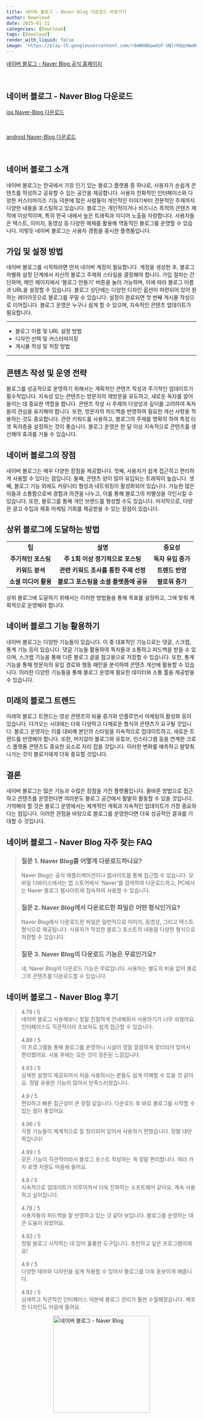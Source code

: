 ```yaml
---
title: 네이버 블로그 - Naver Blog 다운로드 바로가기
author: Download
date: 2025-01-31
categories: [Download]
tags: [Download]
render_with_liquid: false
image: 'https://play-lh.googleusercontent.com/rdmNKWDpwdzP-UBlrKQqVWwOm0vnvXg8lOD4vRQJQm8AR2lK2BBAGbrPzlDfI9lWyQ=s256-rw'
---
```

<p><a class='click-button' title='네이버 블로그 - Naver Blog' href='http://blog.naver.com/' rel='nofollow'>네이버 블로그 - Naver Blog 공식 홈페이지</a></p><br>
<h2 id='네이버 블로그 - Naver Blog_다운로드'>네이버 블로그 - Naver Blog 다운로드</h2>
<p><a class="click-button ios" title="Naver-Blog 다운로드" href="https://apps.apple.com/us/app/%EB%84%A4%EC%9D%B4%EB%B2%84-%EB%B8%94%EB%A1%9C%EA%B7%B8-naver-blog/id328813873" rel="nofollow">ios Naver-Blog 다운로드</a></p><br>
<p><a class="click-button android" title="Naver-Blog 다운로드" href="https://play.google.comhttps://play.google.com/store/apps/details?id=com.nhn.android.blog" rel="nofollow">android Naver-Blog 다운로드</a></p><br>


<h2 id='네이버 블로그 소개'>네이버 블로그 소개</h2>

<p>네이버 블로그는 한국에서 가장 인기 있는 블로그 플랫폼 중 하나로, 사용자가 손쉽게 콘텐츠를 작성하고 공유할 수 있는 공간을 제공합니다. 사용자 친화적인 인터페이스와 다양한 커스터마이즈 기능 덕분에 많은 사람들이 개인적인 이야기부터 전문적인 주제까지 다양한 내용을 포스팅하고 있습니다. 블로그는 개인적이거나 비즈니스 목적의 콘텐츠 제작에 이상적이며, 특히 한국 내에서 높은 트래픽과 미디어 노출을 자랑합니다. 사용자들은 텍스트, 이미지, 동영상 등 다양한 매체를 활용해 역동적인 블로그를 운영할 수 있습니다. 이렇듯 네이버 블로그는 사용자 경험을 중시한 플랫폼입니다.</p>

<h2 id='가입 및 설정 방법'>가입 및 설정 방법</h2>

<p>네이버 블로그를 시작하려면 먼저 네이버 계정이 필요합니다. 계정을 생성한 후, 블로그 차별화 설정 단계에서 자신의 블로그 주제와 스타일을 결정해야 합니다. 가입 절차는 간단하며, 메인 페이지에서 ‘블로그 만들기’ 버튼을 눌러 가능하며, 이에 따라 블로그 이름과 URL을 설정할 수 있습니다. 블로그 상단에는 다양한 디자인 옵션이 마련되어 있어 원하는 레이아웃으로 블로그를 꾸밀 수 있습니다. 설정이 완료되면 첫 번째 게시물 작성으로 이어집니다. 블로그 운영은 누구나 쉽게 할 수 있으며, 지속적인 콘텐츠 업데이트가 필요합니다.</p>

<hr />

<ul>
    <li>블로그 이름 및 URL 설정 방법</li>
    <li>디자인 선택 및 커스터마이징</li>
    <li>게시물 작성 및 저장 방법</li>
</ul>

<hr />

<h2 id='콘텐츠 작성 및 운영 전략'>콘텐츠 작성 및 운영 전략</h2>

<p>블로그를 성공적으로 운영하기 위해서는 계획적인 콘텐츠 작성과 주기적인 업데이트가 필수적입니다. 지속성 있는 콘텐츠는 방문자의 재방문을 유도하고, 새로운 독자를 끌어들이는 데 중요한 역할을 합니다. 콘텐츠 작성 시 주제의 다양성과 깊이를 고려하여 독자들의 관심을 유지해야 합니다. 또한, 방문자의 피드백을 반영하여 필요한 개선 사항을 적용하는 것도 중요합니다. 관련 키워드를 사용하고, 블로그의 주제를 명확히 하여 특정 타겟 독자층을 설정하는 것이 좋습니다. 블로그 운영은 한 달 이상 지속적으로 콘텐츠를 생산해야 효과를 거둘 수 있습니다.</p>

<h2 id='네이버 블로그의 장점'>네이버 블로그의 장점</h2>

<p>네이버 블로그는 매우 다양한 장점을 제공합니다. 첫째, 사용자가 쉽게 접근하고 편리하게 사용할 수 있다는 점입니다. 둘째, 콘텐츠 양이 많아 유입되는 트래픽이 높습니다. 셋째, 블로그 기능 외에도 커뮤니티 형성과 네트워킹이 활성화되어 있습니다. 가능한 많은 이들과 소통함으로써 경험과 의견을 나누고, 이를 통해 블로그의 차별성을 각인시킬 수 있습니다. 또한, 블로그를 통해 개인 브랜드를 형성할 수도 있습니다. 마지막으로, 다양한 광고 수입과 제휴 마케팅 기회를 제공받을 수 있는 장점이 있습니다.</p>

<h2 id='상위 블로그에 도달하는 방법'>상위 블로그에 도달하는 방법</h2>

<table>
    <tr>
        <td style="text-align: center; height: 17px;"><b>팁</b></td>
        <td style="text-align: center; height: 17px;"><b>설명</b></td>
        <td style="text-align: center; height: 17px;"><b>중요성</b></td>
    </tr>
    <tr>
        <td style="text-align: center; height: 17px;"><b>주기적인 포스팅</b></td>
        <td style="text-align: center; height: 17px;"><b>주 1회 이상 정기적으로 포스팅</b></td>
        <td style="text-align: center; height: 17px;"><b>독자 유입 증가</b></td>
    </tr>
    <tr>
        <td style="text-align: center; height: 17px;"><b>키워드 분석</b></td>
        <td style="text-align: center; height: 17px;"><b>관련 키워드 조사를 통한 주제 선정</b></td>
        <td style="text-align: center; height: 17px;"><b>트렌드 반영</b></td>
    </tr>
    <tr>
        <td style="text-align: center; height: 17px;"><b>소셜 미디어 활용</b></td>
        <td style="text-align: center; height: 17px;"><b>블로그 포스팅을 소셜 플랫폼에 공유</b></td>
        <td style="text-align: center; height: 17px;"><b>팔로워 증가</b></td>
    </tr>
</table>

<p>상위 블로그에 도달하기 위해서는 이러한 방법들을 통해 목표를 설정하고, 그에 맞춰 계획적으로 운영해야 합니다.</p>

<h2 id='네이버 블로그 기능 활용하기'>네이버 블로그 기능 활용하기</h2>

<p>네이버 블로그는 다양한 기능들이 있습니다. 이 중 대표적인 기능으로는 댓글, 스크랩, 통계 기능 등이 있습니다. 댓글 기능을 활용하여 독자들과 소통하고 피드백을 받을 수 있으며, 스크랩 기능을 통해 다른 블로그 글을 참고용으로 저장할 수 있습니다. 또한, 통계 기능을 통해 방문자의 유입 경로와 행동 패턴을 분석하여 콘텐츠 개선에 활용할 수 있습니다. 이러한 다양한 기능들을 통해 블로그 운영에 필요한 데이터와 소통 툴을 제공받을 수 있습니다.</p>

<h2 id='미래의 블로그 트렌드'>미래의 블로그 트렌드</h2>

<p>미래의 블로그 트렌드는 영상 콘텐츠의 비율 증가와 인플루언서 마케팅의 활성화 등이 있습니다. 다가오는 시대에는 더욱 다양하고 다채로운 형식의 콘텐츠가 요구될 것입니다. 블로그 운영자는 이를 대비해 본인의 스타일을 지속적으로 업데이트하고, 새로운 트렌드를 반영해야 합니다. 또한, 머지않아 블로그와 유튜브, 인스타그램 등을 연계한 크로스 플랫폼 콘텐츠도 중요한 요소로 자리 잡을 것입니다. 이러한 변화를 예측하고 발맞춰 나가는 것이 블로거에게 더욱 중요할 것입니다.</p>

<h2 id='결론'>결론</h2>

<p>네이버 블로그는 많은 기능과 수많은 장점을 가진 플랫폼입니다. 올바른 방법으로 접근하고 콘텐츠를 운영한다면 여러분도 블로그 공간에서 활발히 활동할 수 있을 것입니다. 기억해야 할 것은 블로그 운영에서는 체계적인 계획과 지속적인 업데이트가 가장 중요하다는 점입니다. 이러한 관점을 바탕으로 블로그를 운영한다면 더욱 성공적인 결과를 기대할 수 것입니다.</p>


<h2 id='네이버 블로그 - Naver Blog_자주_찾는_FAQ'>네이버 블로그 - Naver Blog 자주 찾는 FAQ</h2>
<div itemscope="" itemtype="https://schema.org/FAQPage"> 
    <blockquote> 
        <div itemscope="" itemprop="mainEntity" itemtype="https://schema.org/Question"> 
            <h3 itemprop="name">질문 1. Naver Blog를 어떻게 다운로드하나요?</h3> 
            <div itemscope="" itemprop="acceptedAnswer" itemtype="https://schema.org/Answer"> 
                <span itemprop="text"> 
                    <p>Naver Blog는 공식 애플리케이션이나 웹사이트를 통해 접근할 수 있습니다. 모바일 디바이스에서는 앱 스토어에서 'Naver'를 검색하여 다운로드하고, PC에서는 Naver 블로그 웹사이트에 접속하여 사용할 수 있습니다.</p> 
                </span> 
            </div> 
        </div> 
        <div itemscope="" itemprop="mainEntity" itemtype="https://schema.org/Question"> 
            <h3 itemprop="name">질문 2. Naver Blog에서 다운로드한 파일은 어떤 형식인가요?</h3> 
            <div itemscope="" itemprop="acceptedAnswer" itemtype="https://schema.org/Answer"> 
                <span itemprop="text"> 
                    <p>Naver Blog에서 다운로드한 파일은 일반적으로 이미지, 동영상, 그리고 텍스트 형식으로 제공됩니다. 사용자가 작성한 블로그 포스트의 내용을 다양한 형식으로 저장할 수 있습니다.</p> 
                </span> 
            </div> 
        </div> 
        <div itemscope="" itemprop="mainEntity" itemtype="https://schema.org/Question"> 
            <h3 itemprop="name">질문 3. Naver Blog의 다운로드 기능은 무료인가요?</h3> 
            <div itemscope="" itemprop="acceptedAnswer" itemtype="https://schema.org/Answer"> 
                <span itemprop="text"> 
                    <p>네, Naver Blog의 다운로드 기능은 무료입니다. 사용자는 별도의 비용 없이 블로그의 콘텐츠를 다운로드할 수 있습니다.</p> 
                </span> 
            </div> 
        </div> 
    </blockquote> 
</div>
<h2 id='네이버 블로그 - Naver Blog_후기'>네이버 블로그 - Naver Blog 후기</h2>
<div itemscope itemtype="https://schema.org/Product">
  <blockquote>
  <div itemprop="review" itemscope itemtype="https://schema.org/Review">
      <div itemprop="reviewRating" itemscope itemtype="https://schema.org/Rating"> <span itemprop="ratingValue">4.79</span> / <span itemprop="bestRating">5</span> </div>
      <span itemprop="reviewBody">네이버 블로그 사용해보니 정말 친절하게 안내해줘서 사용하기가 너무 쉬웠어요. 인터페이스도 직관적이라 초보자도 쉽게 접근할 수 있습니다.</span>
  </div>
  <br>
  <div itemprop="review" itemscope itemtype="https://schema.org/Review">
      <div itemprop="reviewRating" itemscope itemtype="https://schema.org/Rating"> <span itemprop="ratingValue">4.88</span> / <span itemprop="bestRating">5</span> </div>
      <span itemprop="reviewBody">이 프로그램을 통해 블로그를 운영하니 시설이 정말 깔끔하게 정리되어 있어서 편리했어요. 사용 후에는 모든 것이 정돈된 느낌입니다.</span>
  </div>
  <br>
  <div itemprop="review" itemscope itemtype="https://schema.org/Review">
      <div itemprop="reviewRating" itemscope itemtype="https://schema.org/Rating"> <span itemprop="ratingValue">4.93</span> / <span itemprop="bestRating">5</span> </div>
      <span itemprop="reviewBody">상세한 설명이 제공되어서 처음 사용하시는 분들도 쉽게 이해할 수 있을 것 같아요. 정말 유용한 기능이 많아서 만족스러웠습니다.</span>
  </div>
  <br>
  <div itemprop="review" itemscope itemtype="https://schema.org/Review">
      <div itemprop="reviewRating" itemscope itemtype="https://schema.org/Rating"> <span itemprop="ratingValue">4.9</span> / <span itemprop="bestRating">5</span> </div>
      <span itemprop="reviewBody">편리하고 빠른 접근성이 큰 장점 같습니다. 다운로드 후 바로 블로그를 시작할 수 있는 점이 좋았어요.</span>
  </div>
  <br>
  <div itemprop="review" itemscope itemtype="https://schema.org/Review">
      <div itemprop="reviewRating" itemscope itemtype="https://schema.org/Rating"> <span itemprop="ratingValue">4.96</span> / <span itemprop="bestRating">5</span> </div>
      <span itemprop="reviewBody">각종 기능들이 체계적으로 잘 정리되어 있어서 사용하기 편했습니다. 정말 대만족입니다!</span>
  </div>
  <br>
  <div itemprop="review" itemscope itemtype="https://schema.org/Review">
      <div itemprop="reviewRating" itemscope itemtype="https://schema.org/Rating"> <span itemprop="ratingValue">4.99</span> / <span itemprop="bestRating">5</span> </div>
      <span itemprop="reviewBody">모든 기능이 직관적이라서 블로그 포스트 작성하는 게 정말 편리합니다. 여러 가지 포맷 지원도 마음에 들어요.</span>
  </div>
  <br>
  <div itemprop="review" itemscope itemtype="https://schema.org/Review">
      <div itemprop="reviewRating" itemscope itemtype="https://schema.org/Rating"> <span itemprop="ratingValue">4.9</span> / <span itemprop="bestRating">5</span> </div>
      <span itemprop="reviewBody">지속적으로 업데이트가 이루어져서 더욱 진화하는 소프트웨어 같아요. 계속 사용하고 싶어집니다.</span>
  </div>
  <br>
  <div itemprop="review" itemscope itemtype="https://schema.org/Review">
      <div itemprop="reviewRating" itemscope itemtype="https://schema.org/Rating"> <span itemprop="ratingValue">4.79</span> / <span itemprop="bestRating">5</span> </div>
      <span itemprop="reviewBody">사용자들의 피드백을 잘 반영하고 있는 것 같아 보입니다. 블로그를 운영하는 데 큰 도움이 되었어요.</span>
  </div>
  <br>
  <div itemprop="review" itemscope itemtype="https://schema.org/Review">
      <div itemprop="reviewRating" itemscope itemtype="https://schema.org/Rating"> <span itemprop="ratingValue">4.92</span> / <span itemprop="bestRating">5</span> </div>
      <span itemprop="reviewBody">정말 블로그 시작하는 데 있어 훌륭한 도구입니다. 추천하고 싶은 프로그램이에요!</span>
  </div>
  <br>
  <div itemprop="review" itemscope itemtype="https://schema.org/Review">
      <div itemprop="reviewRating" itemscope itemtype="https://schema.org/Rating"> <span itemprop="ratingValue">4.9</span> / <span itemprop="bestRating">5</span> </div>
      <span itemprop="reviewBody">다양한 테마와 디자인을 쉽게 적용할 수 있어서 블로그를 더욱 돋보이게 해줍니다.</span>
  </div>
  <br>
  <div itemprop="review" itemscope itemtype="https://schema.org/Review">
      <div itemprop="reviewRating" itemscope itemtype="https://schema.org/Rating"> <span itemprop="ratingValue">4.92</span> / <span itemprop="bestRating">5</span> </div>
      <span itemprop="reviewBody">상세하고 직관적인 인터페이스 덕분에 블로그 관리가 훨씬 수월해졌습니다. 깨끗한 디자인도 마음에 들어요.</span>
  </div>
  </blockquote>
</div>
<figure class="image" style="display: flex; justify-content: center; align-items: center; margin: 0;"><img src="https://play-lh.googleusercontent.com/rdmNKWDpwdzP-UBlrKQqVWwOm0vnvXg8lOD4vRQJQm8AR2lK2BBAGbrPzlDfI9lWyQ=s256-rw" alt="네이버 블로그 - Naver Blog" width="256" height="256" style="max-width: 100%; height: auto;"></figure>